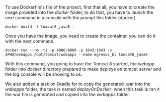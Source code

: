 To use Dockerfile's file of the project, first that all, you have to create the image provided into 
the *docker* folder, to do that, you have to launch the next command in a console with the prompt 
this folder (docker) 

    docker build -t tomcat8_java8 .

Once you have the image, you need to create the container, you can do it with the next command.

    docker run --rm -ti -p 8080:8080 -p 1043:1043 -v $PWD/webapps:/opt/tomcat/webapps --name egresos_bl tomcat8_java8

With this command, you going to have the Tomcat 8 started, the *webapp* folder into *docker* directory prepared 
to make deploys on tomcat server and the log console will be showing to us.

We also added a task on Gradle for to copy the generated .war into the *webapps* folder, the task is named 
*deployOnDocker*, when this task is ran it the war file is generated and copied into the *webapps* folder.